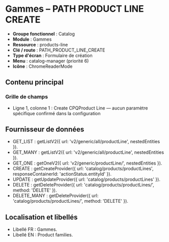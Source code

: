 # Gammes – PATH PRODUCT LINE CREATE

- **Groupe fonctionnel** : Catalog
- **Module** : Gammes
- **Ressource** : products-line
- **Clé / route** : PATH_PRODUCT_LINE_CREATE
- **Type d'écran** : Formulaire de création
- **Menu** : catalog-manager (priorité 6)
- **Icône** : ChromeReaderMode

## Contenu principal
### Grille de champs
- Ligne 1, colonne 1 : Create CPQProduct Line — aucun paramètre spécifique confirmé dans la configuration

## Fournisseur de données
- GET_LIST : getListV2({
  url: 'v2/generic/all/productLine',
  nestedEntities
}).
- GET_MANY : getListV2({
  url: 'v2/generic/all/productLine',
  nestedEntities
}).
- GET_ONE : getOneV2({
  url: 'v2/generic/productLine/',
  nestedEntities
}).
- CREATE : getCreateProvider({
  url: 'catalog/products/productLines',
  responseContainerId: 'actionStatus.entityId'
}).
- UPDATE : getUpdateProvider({
  url: 'catalog/products/productLines'
}).
- DELETE : getDeleteProvider({
  url: 'catalog/products/productLines/',
  method: 'DELETE'
}).
- DELETE_MANY : getDeleteProvider({
  url: 'catalog/products/productLines/',
  method: 'DELETE'
}).

## Localisation et libellés
- Libellé FR : Gammes.
- Libellé EN : Product families.